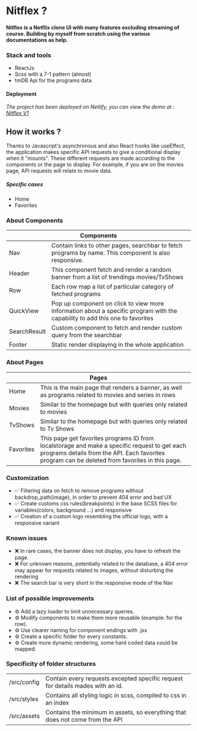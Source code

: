 <h1> Nitflex ? </h1>

<h4> Nitflex is a Netflix clone UI with many features excluding streaming of course. Building by myself from scratch using the various documentations as help. </h4>

<h3>Stack and tools</h3>
<ul>
  <li>ReactJs</li>
  <li>Scss with a 7-1 pattern (almost)</li>
  <li>tmDB Api for the programs data</li>
</uL>
<h4>Deployment</h4>
<p><em>The project has been deployed on Netlify, you can view the demo at : <a href="https://sparkling-youtiao-7bb6c8.netlify.app">Nitflex V1</a></em></p>

<h2>How it works ?</h2>
<p>Thanks to Javascript's asynchronous and also React hooks like useEffect, the application makes specific API requests to give a conditional display when it "mounts". These different requests are made according to the components or the page to display. For example, if you are on the movies page, API requests will relate to movie data. </p>

<h5>Specific cases</h5>
<ul>
  <li>Home</li>
  <li>Favorites</li>
</ul>
<h3>About Components</h3>
<table>
    <thead>
        <tr>
            <th colspan="2">Components</th>
        </tr>
    </thead>
    <tbody>
        <tr>
            <td>Nav</td>
            <td>Contain links to other pages, searchbar to fetch programs by name. This component is also responsive.</td>
        </tr>
         <tr>
            <td>Header</td>
            <td>This component fetch and render a random banner from a list of trendings movies/TvShows</td>
        </tr>
         <tr>
            <td>Row</td>
            <td>Each row map a list of particular category of fetched programs</td>
        </tr>
         <tr>
            <td>QuickView</td>
            <td>Pop up component on click to view more information about a specific program with the capability to add this one to favorites</td>
        </tr>
         <tr>
            <td>SearchResult</td>
            <td>Custom component to fetch and render custom query from the searchbar</td>
        </tr>
         <tr>
            <td>Footer</td>
            <td>Static render displaying in the whole application</td>
        </tr>
    </tbody>
</table>

<h3>About Pages</h3>

<table>
    <thead>
        <tr>
            <th colspan="2">Pages</th>
        </tr>
    </thead>
    <tbody>
        <tr>
            <td>Home</td>
            <td>This is the main page that renders a banner, as well as programs related to movies and series in rows</td>
        </tr>
         <tr>
            <td>Movies</td>
            <td>Similar to the homepage but with queries only related to movies</td>
        </tr>
         <tr>
            <td>TvShows</td>
            <td>Similar to the homepage but with queries only related to Tv Shows</td>
        </tr>
         <tr>
            <td>Favorites</td>
            <td>This page get favorites programs ID from localstorage and make a specific request to get each programs details from the API. Each favorites program can be deleted from favorites in this page.</td>
        </tr>
    </tbody>
</table>

<h3>Customization</h3>
<ul>
  <li>✅ Filtering data on fetch to remove programs without backdrop_path(image), in order to prevent 404 error and bad UX </li>
  <li>✅ Create customs css rules(breakpoints) in the base SCSS files for variables(colors, background ...) and responsive </li>
  <li>✅ Creation of a custom logo resembling the official logo, with a responsive variant </li>
</ul>

<h3>Known issues</h3>
<ul>
  <li>❌ In rare cases, the banner does not display, you have to refresh the page. </li>
  <li>❌ For unknown reasons, potentially related to the database, a 404 error may appear for requests related to images, without disturbing the rendering </li>
  <li>❌ The search bar is very short in the responsive mode of the Nav </li>
</ul>

<h3>List of possible improvements</h3>
<ul>
  <li>⚙️ Add a lazy loader to limit unnecessary queries. </li>
  <li>⚙️ Modify components to make them more reusable (example: for the row). </li>
  <li>⚙️ Use clearer naming for component endings with .jsx </li>
  <li>⚙️ Create a specific folder for every constants.</li>
  <li>⚙️ Create more dynamic rendering, some hard coded data could be mapped.</li>
</ul>
<h3>Specificity of folder structures</h3>

<table>
    <tbody>
        <tr>
            <td>/src/config</td>
            <td>Contain every requests excepted specific request for details mades with an id.</td>
        </tr>
         <tr>
            <td>/src/styles</td>
            <td>Contains all styling logic in scss, compiled to css in an index</td>
        </tr>
         <tr>
            <td>/src/assets</td>
            <td>Contains the minimum in assets, so everything that does not come from the API</td>
        </tr>
    </tbody>
</table>

